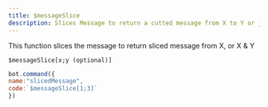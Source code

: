 ```yaml
---
title: $messageSlice
description: Slices Message to return a cutted message from X to Y or just X
---
```


This function slices the message to return sliced message from X, or X & Y

```text
$messageSlice[x;y (optional)]
```

```javascript
bot.command({
name:"slicedMessage",
code:`$messageSlice[1;3]`
})
```

